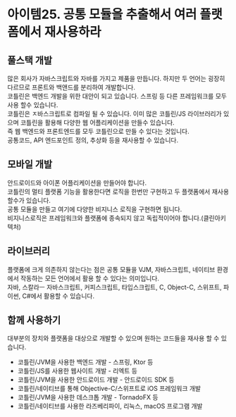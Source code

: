 # 아이템25. 공통 모듈을 추출해서 여러 플랫폼에서 재사용하라


## 풀스택 개발
많은 회사가 자바스크립트와 자바를 가지고 제품을 만듭니다. 하지만 두 언어는 굉장히 다르므로 프론트와 백앤드를 분리하여 개발합니다.<br>
코틀린은 백엔드 개발을 위한 대안이 되고 있습니다. 스프링 등 다른 프레임워크를 모두 사용 할수 있습니다.<br>
코틀린은 ㅈ바스크립트로 컴파일 될 수 있습니다. 이미 많은 코틀린/JS 라이브러리가 있으며 코틀린을 활용해 다양한 웹 어플리케이션을 만들수 있습니다.<br>
즉 웹 백엔드와 프론트엔드를 모두 코틀린으로 만들 수 있다는 것입니다.<br>
공통코드, API 엔드포인트 정의, 추상화 등을 재사용할 수 있습니다.

## 모바일 개발
안드로이드와 아이폰 어플리케이션을 만들어야 합니다.<br>
코틀린의 멀티 플랫폼 기능을 활용한다면 로직을 한번만 구현하고 두 플랫폼에서 재사용할수가 있습니다.<br>
공통 모듈을 만들고 여기에 다양한 비지니스 로직을 구현하면 됩니다.<br>
비지니스로직은 프레임워크와 플랫폼에 종속되지 않고 독립적이어야 합니다.(클린아키텍처)

## 라이브러리
플랫폼에 크게 의존하지 않는다는 점은 공통 모듈을 VJM, 자바스크립트, 네이티브 환경에서 작동하는 모든 언어에서 활용 할 수 있다는 의미입니다.<br>
자바, 스칼라ㅡ 자바스크립트, 커피스크립트, 타입스크립트, C, Object-C, 스위프트, 파이썬, C#에서 활용할 수 있습니다.

## 함께 사용하기
대부분의 장치와 플랫폼을 대상으로 개발할 수 있으며 원하는 코드들을 재사용 할 수 있습니다.
- 코틀린/JVM을 사용한 백엔드 개발 - 스프링, Ktor 등
- 코틀린/JS를 사용한 웹사이트 개발 - 리엑트 등
- 코틀린/JVM을 사용한 안드로이드 개발 - 안드로이드 SDK 등
- 코틀린/네이티브를 통해 Objective-C/스위프트로 iOS 프레임워크 개발
- 코틀린/JVM을 사용한 데스크톱 개발 - TornadoFX 등
- 코틀린/네이티브를 사용한 라즈베리파이, 리눅스, macOS 프로그램 개발
